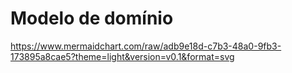 # Modelo de domínio

https://www.mermaidchart.com/raw/adb9e18d-c7b3-48a0-9fb3-173895a8cae5?theme=light&version=v0.1&format=svg
